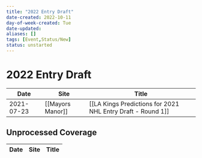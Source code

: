 ```yaml
---
title: "2022 Entry Draft"
date-created: 2022-10-11
day-of-week-created: Tue
date-updated: 
aliases: []
tags: [Event,Status/New]
status: unstarted
---
```


# 2022 Entry Draft
| Date       | Site             | Title                                                       |
| ---------- | ---------------- | ----------------------------------------------------------- |
| 2021-07-23 | [[Mayors Manor]] | [[LA Kings Predictions for 2021 NHL Entry Draft - Round 1]] |


## Unprocessed Coverage
Date | Site | Title
---|---|---
